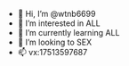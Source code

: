 - 👋 Hi, I’m @wtnb6699
- 👀 I’m interested in ALL
- 🌱 I’m currently learning ALL
- 💞️ I’m looking to SEX
- 📫 vx:17513597687

<!---
wtnb6699/wtnb6699 is a ✨ special ✨ repository because its `README.md` (this file) appears on your GitHub profile.
You can click the Preview link to take a look at your changes.
--->
